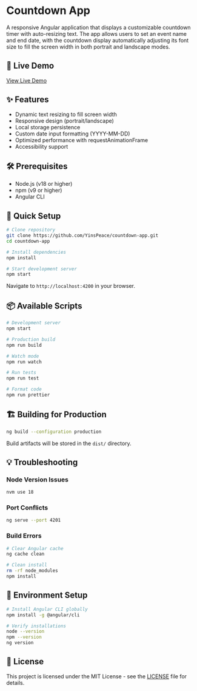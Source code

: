 # Countdown App

A responsive Angular application that displays a customizable countdown timer with auto-resizing text. The app allows users to set an event name and end date, with the countdown display automatically adjusting its font size to fill the screen width in both portrait and landscape modes.

## 🚀 Live Demo
[View Live Demo](https://yinspeace.github.io/countdown-app/)

## ✨ Features
- Dynamic text resizing to fill screen width
- Responsive design (portrait/landscape)
- Local storage persistence
- Custom date input formatting (YYYY-MM-DD)
- Optimized performance with requestAnimationFrame
- Accessibility support

## 🛠 Prerequisites
- Node.js (v18 or higher)
- npm (v9 or higher)
- Angular CLI

## 🚦 Quick Setup

```bash
# Clone repository
git clone https://github.com/YinsPeace/countdown-app.git
cd countdown-app

# Install dependencies
npm install

# Start development server
npm start
```
Navigate to `http://localhost:4200` in your browser.

## 📦 Available Scripts

```bash
# Development server
npm start

# Production build
npm run build

# Watch mode
npm run watch

# Run tests
npm run test

# Format code
npm run prettier
```

## 🏗 Building for Production

```bash
ng build --configuration production
```
Build artifacts will be stored in the `dist/` directory.

## 💡 Troubleshooting

### Node Version Issues
```bash
nvm use 18
```

### Port Conflicts
```bash
ng serve --port 4201
```

### Build Errors
```bash
# Clear Angular cache
ng cache clean

# Clean install
rm -rf node_modules
npm install
```

## 🔧 Environment Setup

```bash
# Install Angular CLI globally
npm install -g @angular/cli

# Verify installations
node --version
npm --version
ng version
```

## 📄 License
This project is licensed under the MIT License - see the [LICENSE](LICENSE) file for details.
